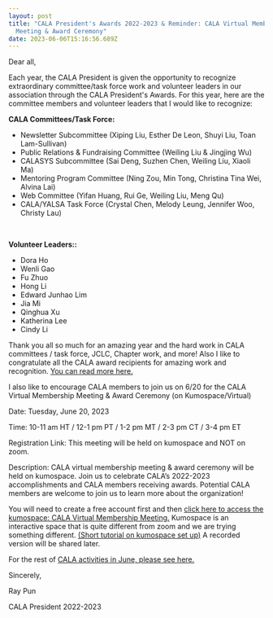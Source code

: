 ```yaml
---
layout: post
title: "CALA President's Awards 2022-2023 & Reminder: CALA Virtual Membership
  Meeting & Award Ceremony"
date: 2023-06-06T15:16:56.689Z
---
```

Dear all,

Each year, the CALA President is given the opportunity to recognize extraordinary committee/task force work and volunteer leaders in our association through the CALA President's Awards. For this year, here are the committee members and volunteer leaders that I would like to recognize:



**CALA Committees/Task Force:**



* Newsletter Subcommittee (Xiping Liu, Esther De Leon, Shuyi Liu, Toan Lam-Sullivan)
* Public Relations & Fundraising Committee (Weiling Liu & Jingjing Wu)
* CALASYS Subcommittee (Sai Deng, Suzhen Chen, Weiling Liu, Xiaoli Ma)
* Mentoring Program Committee (Ning Zou, Min Tong, Christina Tina Wei, Alvina Lai)
* Web Committee (Yifan Huang, Rui Ge, Weiling Liu, Meng Qu)
* CALA/YALSA Task Force (Crystal Chen, Melody Leung, Jennifer Woo, Christy Lau)

 

**Volunteer Leaders::**

* Dora Ho 
* Wenli Gao 
* Fu Zhuo 
* Hong Li
* Edward Junhao Lim
* Jia Mi 
* Qinghua Xu
* Katherina Lee
* Cindy Li



Thank you all so much for an amazing year and the hard work in CALA committees / task force, JCLC, Chapter work, and more! Also I like to congratulate all the CALA award recipients for amazing work and recognition. [You can read more here.](https://cala-web.org/2023/05/25/cala-awards-2022-2023.html)

I also like to encourage CALA members to join us on 6/20 for the CALA Virtual Membership Meeting & Award Ceremony (on Kumospace/Virtual)

Date: Tuesday, June 20, 2023

Time: 10-11 am HT / 12-1 pm PT / 1-2 pm MT / 2-3 pm CT / 3-4 pm ET

Registration Link: This meeting will be held on kumospace and NOT on zoom. 

Description: CALA virtual membership meeting & award ceremony will be held on kumospace. Join us to celebrate CALA’s 2022-2023 accomplishments and CALA members receiving awards. Potential CALA members are welcome to join us to learn more about the organization! 

You will need to create a free account first and then [click here to access the kumospace: CALA Virtual Membership Meeting.](https://www.kumospace.com/calameeting?roomId=aM2sWCy5eqWCVeFeBUBK) Kumospace is an interactive space that is quite different from zoom and we are trying something different. [(Short tutorial on kumospace set up)](https://www.youtube.com/watch?v=69yncPpXoLg) A recorded version will be shared later.

For the rest of [CALA activities in June, please see here.](https://docs.google.com/document/d/1ImnQd7cJQrhS23C-5zdE7iC9rrfPPCj5AALuNo0aH-Y/edit#)



Sincerely,

Ray Pun

CALA President 2022-2023